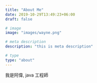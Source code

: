 ```yaml
---
title: "About Me"
date: 2019-10-29T13:49:23+06:00
draft: false

# image
image: "images/wayne.png"

# meta description
description: "this is meta description"

# type
type: "about"
---
```


我是阿偉, java 工程師
